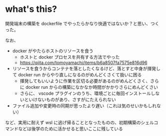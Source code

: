 # what's this?

開発端末の構築を dockerfile でやったらかなり快適ではないか？と思い、つくった。

なお、

- docker がやたらホストのリソースを食う
    - ホストと docker プロセスを共有する方法でやった
    - https://qiita.com/tomoyamachi/items/b6a8507fa7575e816d96
- リソースを食うからコンテナを落としたくなるけど、落とすと中身が揮発して docker run からやり直しになるのがめんどくさくて扱いに困る
    - 揮発してもいいように作業を区切る必要があるのがめんどくさく、さらに docker run からの構築になかなか時間がかかりさらにめんどくさい
    - さらに、 vscode プラグインのうち、環境ごとに毎回インストールしないといけないものがあり、さすがにたえられない
- ファイル追加や変更時の同期が思ったより遅い（これは気のせいかもしれない）

など、実用に耐えず wsl に逃げ帰ることとなったものの、初期構築のシェルコマンドなどは後学のために活かせると思いここに残している